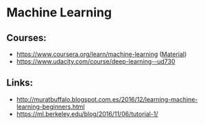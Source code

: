 Machine Learning
================

Courses:
--------

* https://www.coursera.org/learn/machine-learning ([Material](http://cs229.stanford.edu/materials.html))
* https://www.udacity.com/course/deep-learning--ud730


Links:
------

* http://muratbuffalo.blogspot.com.es/2016/12/learning-machine-learning-beginners.html
* https://ml.berkeley.edu/blog/2016/11/06/tutorial-1/
